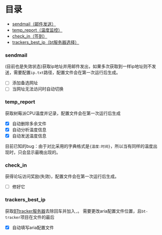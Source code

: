 # 目录
* [sendmail（邮件发送）](#sendmail)
* [temp_report（温度监控）](#temp_report)
* [check_in（签到）](#check_in)
* [trackers_best_ip（bt服务器选择）](#trackers_best_ip)
### sendmail
(目前也是失效状态)获取ip地址并用邮件发出，如果多次获取到一样ip地址则不发送，需要配置`ip.txt`路径，配置文件会在第一次运行后生成。

- [ ] 添加备选网址
- [ ] 当网址无法访问时自动切换

### temp_report
获取树莓派CPU温度并记录，配置文件会在第一次运行后生成
- [x] 自动删除多余文件
- [x] 自动分析温度信息
- [x] 自动发送温度信息

目前已知的bug：由于对比采用的字典格式是`{温度:时间}`，所以当有同样的温度出现时，只会显示最晚出现的。

### check_in
获得论坛访问奖励(失效)，配置文件会在第一次运行后生成。
- [ ] 修好它

### trackers_best_ip
获取[BTtracker服务器](https://raw.githubusercontent.com/ngosang/trackerslist/master/trackers_all.txt)去除回车并加入`,`。
需要更改aria配置文件位置，且`bt-tracker`项目在文件的最后
- [x] 自动填写aria配置文件
